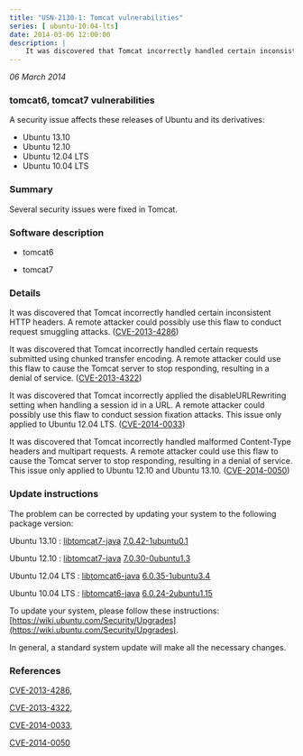 ```yaml
---
title: "USN-2130-1: Tomcat vulnerabilities"
series: [ ubuntu-10.04-lts]
date: 2014-03-06 12:00:00
description: |
    It was discovered that Tomcat incorrectly handled certain inconsistent HTTP headers. A remote attacker could possibly use this flaw to conduct request smuggling attacks. ([CVE-2013-4286](http://people.ubuntu.com/~ubuntu-security/cve/CVE-2013-4286))
--- 
```

 
 

*06 March 2014*

### tomcat6, tomcat7 vulnerabilities

A security issue affects these releases of Ubuntu and its derivatives:

* Ubuntu 13.10
* Ubuntu 12.10
* Ubuntu 12.04 LTS
* Ubuntu 10.04 LTS

### Summary

Several security issues were fixed in Tomcat. 

### Software description

* tomcat6 

* tomcat7 

### Details

It was discovered that Tomcat incorrectly handled certain inconsistent HTTP headers. A remote attacker could possibly use this flaw to conduct request smuggling attacks. ([CVE-2013-4286](http://people.ubuntu.com/~ubuntu-security/cve/CVE-2013-4286))

It was discovered that Tomcat incorrectly handled certain requests submitted using chunked transfer encoding. A remote attacker could use this flaw to cause the Tomcat server to stop responding, resulting in a denial of service. ([CVE-2013-4322](http://people.ubuntu.com/~ubuntu-security/cve/CVE-2013-4322))

It was discovered that Tomcat incorrectly applied the disableURLRewriting setting when handling a session id in a URL. A remote attacker could possibly use this flaw to conduct session fixation attacks. This issue only applied to Ubuntu 12.04 LTS. ([CVE-2014-0033](http://people.ubuntu.com/~ubuntu-security/cve/CVE-2014-0033))

It was discovered that Tomcat incorrectly handled malformed Content-Type headers and multipart requests. A remote attacker could use this flaw to cause the Tomcat server to stop responding, resulting in a denial of service. This issue only applied to Ubuntu 12.10 and Ubuntu 13.10. ([CVE-2014-0050](http://people.ubuntu.com/~ubuntu-security/cve/CVE-2014-0050)) 

### Update instructions

The problem can be corrected by updating your system to the following package version:

Ubuntu 13.10
 : [libtomcat7-java](https://launchpad.net/ubuntu/+source/tomcat7) <span> [7.0.42-1ubuntu0.1](https://launchpad.net/ubuntu/+source/tomcat7/7.0.42-1ubuntu0.1) </span> 

Ubuntu 12.10
 : [libtomcat7-java](https://launchpad.net/ubuntu/+source/tomcat7) <span> [7.0.30-0ubuntu1.3](https://launchpad.net/ubuntu/+source/tomcat7/7.0.30-0ubuntu1.3) </span> 

Ubuntu 12.04 LTS
 : [libtomcat6-java](https://launchpad.net/ubuntu/+source/tomcat6) <span> [6.0.35-1ubuntu3.4](https://launchpad.net/ubuntu/+source/tomcat6/6.0.35-1ubuntu3.4) </span> 

Ubuntu 10.04 LTS
 : [libtomcat6-java](https://launchpad.net/ubuntu/+source/tomcat6) <span> [6.0.24-2ubuntu1.15](https://launchpad.net/ubuntu/+source/tomcat6/6.0.24-2ubuntu1.15) </span> 

To update your system, please follow these instructions: [https://wiki.ubuntu.com/Security/Upgrades](https://wiki.ubuntu.com/Security/Upgrades).

In general, a standard system update will make all the necessary changes. 

### References

 
 [CVE-2013-4286](http://people.ubuntu.com/~ubuntu-security/cve/CVE-2013-4286), 

 [CVE-2013-4322](http://people.ubuntu.com/~ubuntu-security/cve/CVE-2013-4322), 

 [CVE-2014-0033](http://people.ubuntu.com/~ubuntu-security/cve/CVE-2014-0033), 

 [CVE-2014-0050](http://people.ubuntu.com/~ubuntu-security/cve/CVE-2014-0050)
 

